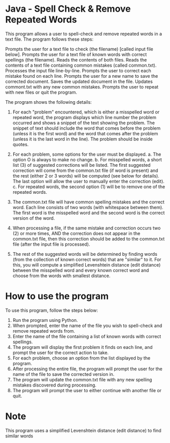 # Java - Spell Check & Remove Repeated Words
This program allows a user to spell-check and remove repeated words in a text file. The program follows these steps:

Prompts the user for a text file to check (the filename) [called input file below].
Prompts the user for a text file of known words with correct spellings (the filename).
Reads the contents of both files.
Reads the contents of a text file containing common mistakes (called common.txt).
Processes the input file line-by-line.
Prompts the user to correct each mistake found on each line.
Prompts the user for a new name to save the corrected document.
Saves the updated document in the file.
Updates commont.txt with any new common mistakes.
Prompts the user to repeat with new files or quit the program.

The program shows the following details:

1. For each "problem" encountered, which is either a misspelled word or repeated word, the program displays which line number the problem occurred and shows a snippet of the text showing the problem. The snippet of text should include the word that comes before the problem (unless it is the first word) and the word that comes after the problem (unless it is the last word in the line). The problem should be inside quotes.

2. For each problem, some options for the user must be displayed.
a. The option O is always to make no change.
b. For misspelled words, a short list (3) of suggested corrections will be listed. The first suggested correction will come from the common.txt file (if word is present) and the rest (either 2 or 3 words) will be computed (see below for details). The last option will allow the user to manually enter the correction (edit).
c. For repeated words, the second option (1) will be to remove one of the repeated words.

3. The common.txt file will have common spelling mistakes and the correct word. Each line consists of two words (with whitespace between them). The first word is the misspelled word and the second word is the correct version of the word.

4. When processing a file, if the same mistake and correction occurs two (2) or more times, AND the correction does not appear in the common.txt file, then this correction should be added to the common.txt file (after the input file is processed).

5. The rest of the suggested words will be determined by finding words (from the collection of known correct words) that are "similar" to it. For this, you will compute a simplified Levenshtein distance (edit distance) between the misspelled word and every known correct word and choose from the words with smallest distance.

# How to use the program
To use this program, follow the steps below:

1. Run the program using Python.
2. When prompted, enter the name of the file you wish to spell-check and remove repeated words from.
3. Enter the name of the file containing a list of known words with correct spellings.
4. The program will display the first problem it finds on each line, and prompt the user for the correct action to take.
5. For each problem, choose an option from the list displayed by the program.
6. After processing the entire file, the program will prompt the user for the name of the file to save the corrected version in.
7. The program will update the common.txt file with any new spelling mistakes discovered during processing.
8. The program will prompt the user to either continue with another file or quit.

# Note
This program uses a simplified Levenshtein distance (edit distance) to find similar words

